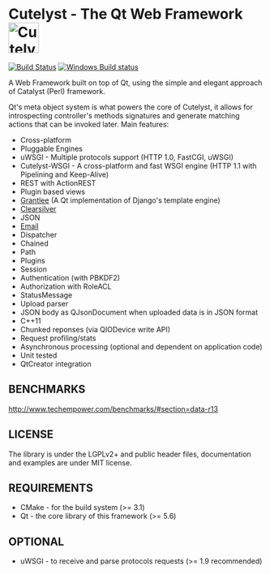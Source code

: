 # Cutelyst - The Qt Web Framework <img title="Cutelyst" src="http://i.imgur.com/us1pKAP.png" width="60px" alt="Cutelyst logo"/>

[![Build Status](https://travis-ci.org/cutelyst/cutelyst.svg?branch=master)](https://travis-ci.org/cutelyst/cutelyst)
[![Windows Build status](https://ci.appveyor.com/api/projects/status/github/cutelyst/cutelyst?branch=master&svg=true)](https://ci.appveyor.com/project/dantti/cutelyst/branch/master)

A Web Framework built on top of Qt, using the simple and elegant approach of Catalyst (Perl) framework.

Qt's meta object system is what powers the core of Cutelyst, it allows for introspecting controller's methods signatures and generate matching actions that can be invoked later. Main features:

 * Cross-platform
 * Pluggable Engines
  * uWSGI - Multiple protocols support (HTTP 1.0, FastCGI, uWSGI)
  * Cutelyst-WSGI - A cross-platform and fast WSGI engine (HTTP 1.1 with Pipelining and Keep-Alive)
 * REST with ActionREST
 * Plugin based views
  * [Grantlee](http://www.grantlee.org) (A Qt implementation of Django's template engine)
  * [Clearsilver](http://www.clearsilver.net)
  * JSON
  * [Email](https://github.com/cutelyst/simple-mail)
 * Dispatcher
  * Chained
  * Path
 * Plugins
  * Session
  * Authentication (with PBKDF2)
  * Authorization with RoleACL
  * StatusMessage
 * Upload parser
 * JSON body as QJsonDocument when uploaded data is in JSON format
 * C++11
 * Chunked reponses (via QIODevice write API)
 * Request profiling/stats
 * Asynchronous processing (optional and dependent on application code)
 * Unit tested
 * QtCreator integration
 
## BENCHMARKS

http://www.techempower.com/benchmarks/#section=data-r13

## LICENSE

The library is under the LGPLv2+ and public header files, documentation and
examples are under MIT license.

## REQUIREMENTS

 * CMake - for the build system (>= 3.1)
 * Qt - the core library of this framework (>= 5.6)

## OPTIONAL

  * uWSGI - to receive and parse protocols requests (>= 1.9 recommended)
